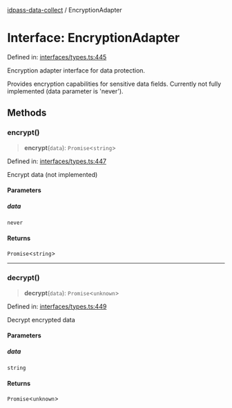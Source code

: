 [idpass-data-collect](../index.md) / EncryptionAdapter

# Interface: EncryptionAdapter

Defined in: [interfaces/types.ts:445](https://github.com/idpass/idpass-data-collect/blob/main/packages/datacollect/src/interfaces/types.ts#L445)

Encryption adapter interface for data protection.

Provides encryption capabilities for sensitive data fields.
Currently not fully implemented (data parameter is 'never').

## Methods

### encrypt()

> **encrypt**(`data`): `Promise`\<`string`\>

Defined in: [interfaces/types.ts:447](https://github.com/idpass/idpass-data-collect/blob/main/packages/datacollect/src/interfaces/types.ts#L447)

Encrypt data (not implemented)

#### Parameters

##### data

`never`

#### Returns

`Promise`\<`string`\>

***

### decrypt()

> **decrypt**(`data`): `Promise`\<`unknown`\>

Defined in: [interfaces/types.ts:449](https://github.com/idpass/idpass-data-collect/blob/main/packages/datacollect/src/interfaces/types.ts#L449)

Decrypt encrypted data

#### Parameters

##### data

`string`

#### Returns

`Promise`\<`unknown`\>
